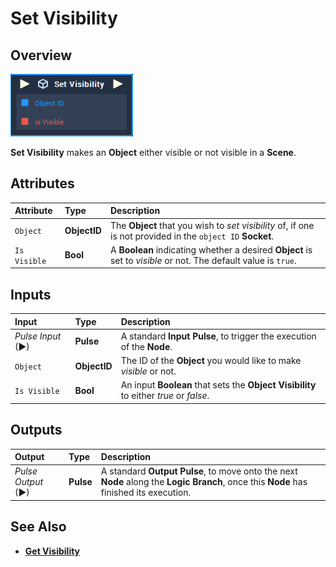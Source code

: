 # Set Visibility

## Overview

![The Set Visibility Node.](../../../.gitbook/assets/set-visibility.PNG)

**Set Visibility** makes an **Object** either visible or not visible in a **Scene**.

## Attributes

| Attribute | Type | Description |
| :--- | :--- | :--- |
| `Object` | **ObjectID** | The **Object** that you wish to _set visibility_ of, if one is not provided in the `object ID` **Socket**. |
| `Is Visible` | **Bool** | A **Boolean** indicating whether a desired **Object** is set to _visible_ or not. The default value is `true`. |

## Inputs

| Input | Type | Description |
| :--- | :--- | :--- |
| _Pulse Input_ \(►\) | **Pulse** | A standard **Input Pulse**, to trigger the execution of the **Node**. |
| `Object` | **ObjectID** | The ID of the **Object** you would like to make _visible_ or not. |
| `Is Visible` | **Bool** | An input **Boolean** that sets the **Object** **Visibility** to either _true_ or _false_. |

## Outputs

| Output | Type | Description |
| :--- | :--- | :--- |
| _Pulse Output_ \(►\) | **Pulse** | A standard **Output Pulse**, to move onto the next **Node** along the **Logic Branch**, once this **Node** has finished its execution. |

## See Also

* [**Get Visibility**](get-visibility.md)

